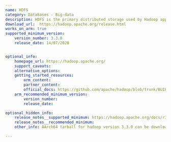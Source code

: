 ```yaml
---
name: HDFS
category: Databases - Big-data
description: HDFS is the primary distributed storage used by Hadoop applications. A HDFS cluster primarily consists of a NameNode that manages the file system metadata and DataNodes that store the actual data.
download_url:  https://hadoop.apache.org/release.html
works_on_arm: true
supported_minimum_version:
    version_number: 3.3.0
    release_date: 14/07/2020


optional_info:
    homepage_url: https://hadoop.apache.org/
    support_caveats:
    alternative_options:
    getting_started_resources:
        arm_content:  
        partner_content: 
        official_docs: https://github.com/apache/hadoop/blob/trunk/BUILDING.txt
    arm_recommended_minimum_version:
        version_number:
        release_date:

optional_hidden_info:
    release_notes__supported_minimum: https://hadoop.apache.org/docs/r3.3.0/
    release_notes__recommended_minimum:
    other_info: AArch64 tarball for hadoop version 3.3.0 can be downloaded from [here](https://archive.apache.org/dist/hadoop/common/hadoop-3.3.0/).

---
```

